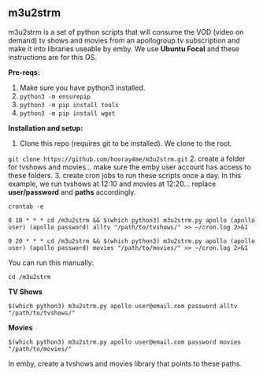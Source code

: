 ## m3u2strm
m3u2strm is a set of python scripts that will consume the VOD (video on demand) tv shows and movies from an apollogroup.tv subscription and make it into libraries useable by emby. We use **Ubuntu Focal** and these instructions are for this OS.

**Pre-reqs:**
1. Make sure you have python3 installed.
2. `python3 -m ensurepip`
3. `python3 -m pip install tools`
4. `python3 -m pip install wget`

**Installation and setup:**
1. Clone this repo (requires git to be installed). We clone to the root.

`git clone https://github.com/hooray4me/m3u2strm.git`
2. create a folder for tvshows and movies... make sure the emby user account has access to these folders.
3. create cron jobs to run these scripts once a day. 
In this example, we run tvshows at 12:10 and movies at 12:20... replace **user/password** and **paths** accordingly.

`crontab -e`
```
0 10 * * * cd /m3u2strm && $(which python3) m3u2strm.py apollo (apollo user) (apollo password) alltv "/path/to/tvshows/" >> ~/cron.log 2>&1

0 20 * * * cd /m3u2strm && $(which python3) m3u2strm.py apollo (apollo user) (apollo password) movies "/path/to/movies/" >> ~/cron.log 2>&1
  ```
You can run this manually:
  
`cd /m3u2strm`

**TV Shows**

`$(which python3) m3u2strm.py apollo user@email.com password alltv "/path/to/tvshows/"`

**Movies**

`$(which python3) m3u2strm.py apollo user@email.com password movies "/path/to/movies/"`

In emby, create a tvshows and movies library that points to these paths.
